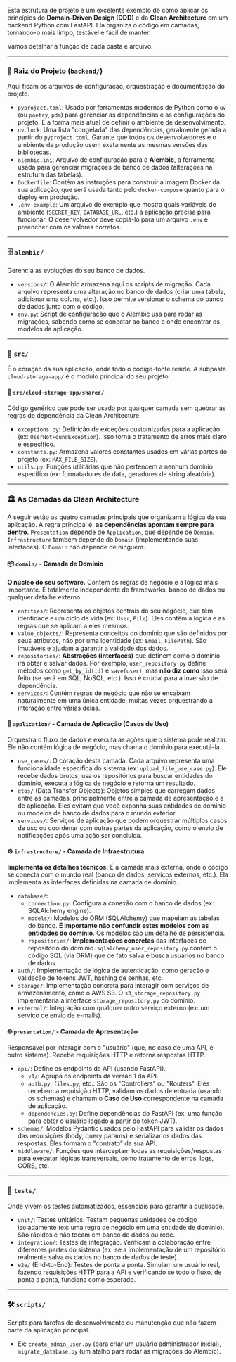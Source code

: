 Esta estrutura de projeto é um excelente exemplo de como aplicar os princípios do **Domain-Driven Design (DDD)** e da **Clean Architecture** em um backend Python com FastAPI. Ela organiza o código em camadas, tornando-o mais limpo, testável e fácil de manter.

Vamos detalhar a função de cada pasta e arquivo.

-----

### 📂 Raiz do Projeto (`backend/`)

Aqui ficam os arquivos de configuração, orquestração e documentação do projeto.

  * `pyproject.toml`: Usado por ferramentas modernas de Python como o `uv` (ou `poetry`, `pdm`) para gerenciar as dependências e as configurações do projeto. É a forma mais atual de definir o ambiente de desenvolvimento.
  * `uv.lock`: Uma lista "congelada" das dependências, geralmente gerada a partir do `pyproject.toml`. Garante que todos os desenvolvedores e o ambiente de produção usem exatamente as mesmas versões das bibliotecas.
  * `alembic.ini`: Arquivo de configuração para o **Alembic**, a ferramenta usada para gerenciar migrações de banco de dados (alterações na estrutura das tabelas).
  * `Dockerfile`: Contém as instruções para construir a imagem Docker da sua aplicação, que será usada tanto pelo `docker-compose` quanto para o deploy em produção.
  * `.env.example`: Um arquivo de exemplo que mostra quais variáveis de ambiente (`SECRET_KEY`, `DATABASE_URL`, etc.) a aplicação precisa para funcionar. O desenvolvedor deve copiá-lo para um arquivo `.env` e preencher com os valores corretos.

-----

### 🗄️ `alembic/`

Gerencia as evoluções do seu banco de dados.

  * `versions/`: O Alembic armazena aqui os scripts de migração. Cada arquivo representa uma alteração no banco de dados (criar uma tabela, adicionar uma coluna, etc.). Isso permite versionar o schema do banco de dados junto com o código.
  * `env.py`: Script de configuração que o Alembic usa para rodar as migrações, sabendo como se conectar ao banco e onde encontrar os modelos da aplicação.

-----

### 🚀 `src/`

É o coração da sua aplicação, onde todo o código-fonte reside. A subpasta `cloud-storage-app/` é o módulo principal do seu projeto.

#### 🧩 `src/cloud-storage-app/shared/`

Código genérico que pode ser usado por qualquer camada sem quebrar as regras de dependência da Clean Architecture.

  * `exceptions.py`: Definição de exceções customizadas para a aplicação (ex: `UserNotFoundException`). Isso torna o tratamento de erros mais claro e específico.
  * `constants.py`: Armazena valores constantes usados em várias partes do projeto (ex: `MAX_FILE_SIZE`).
  * `utils.py`: Funções utilitárias que não pertencem a nenhum domínio específico (ex: formatadores de data, geradores de string aleatória).

-----

### 🏛️ As Camadas da Clean Architecture

A seguir estão as quatro camadas principais que organizam a lógica da sua aplicação. A regra principal é: **as dependências apontam sempre para dentro**. `Presentation` depende de `Application`, que depende de `Domain`. `Infrastructure` também depende do `Domain` (implementando suas interfaces). O `Domain` não depende de ninguém.

#### 📦 `domain/` - Camada de Domínio

**O núcleo do seu software.** Contém as regras de negócio e a lógica mais importante. É totalmente independente de frameworks, banco de dados ou qualquer detalhe externo.

  * `entities/`: Representa os objetos centrais do seu negócio, que têm identidade e um ciclo de vida (ex: `User`, `File`). Eles contêm a lógica e as regras que se aplicam a eles mesmos.
  * `value_objects/`: Representa conceitos do domínio que são definidos por seus atributos, não por uma identidade (ex: `Email`, `FilePath`). São imutáveis e ajudam a garantir a validade dos dados.
  * `repositories/`: **Abstrações (interfaces)** que definem como o domínio irá obter e salvar dados. Por exemplo, `user_repository.py` define métodos como `get_by_id(id)` e `save(user)`, mas **não diz como** isso será feito (se será em SQL, NoSQL, etc.). Isso é crucial para a inversão de dependência.
  * `services/`: Contém regras de negócio que não se encaixam naturalmente em uma única entidade, muitas vezes orquestrando a interação entre várias delas.

#### 💼 `application/` - Camada de Aplicação (Casos de Uso)

Orquestra o fluxo de dados e executa as ações que o sistema pode realizar. Ele não contém lógica de negócio, mas chama o domínio para executá-la.

  * `use_cases/`: O coração desta camada. Cada arquivo representa uma funcionalidade específica do sistema (ex: `upload_file_use_case.py`). Ele recebe dados brutos, usa os repositórios para buscar entidades do domínio, executa a lógica de negócio e retorna um resultado.
  * `dtos/` (Data Transfer Objects): Objetos simples que carregam dados entre as camadas, principalmente entre a camada de apresentação e a de aplicação. Eles evitam que você exponha suas entidades de domínio ou modelos de banco de dados para o mundo exterior.
  * `services/`: Serviços de aplicação que podem orquestrar múltiplos casos de uso ou coordenar com outras partes da aplicação, como o envio de notificações após uma ação ser concluída.

#### ⚙️ `infrastructure/` - Camada de Infraestrutura

**Implementa os detalhes técnicos.** É a camada mais externa, onde o código se conecta com o mundo real (banco de dados, serviços externos, etc.). Ela implementa as interfaces definidas na camada de domínio.

  * `database/`:
      * `connection.py`: Configura a conexão com o banco de dados (ex: SQLAlchemy engine).
      * `models/`: Modelos do ORM (SQLAlchemy) que mapeiam as tabelas do banco. **É importante não confundir estes modelos com as entidades do domínio**. Os modelos são um detalhe de persistência.
      * `repositories/`: **Implementações concretas** das interfaces de repositório do domínio. `sqlalchemy_user_repository.py` contém o código SQL (via ORM) que de fato salva e busca usuários no banco de dados.
  * `auth/`: Implementação de lógica de autenticação, como geração e validação de tokens JWT, hashing de senhas, etc.
  * `storage/`: Implementação concreta para interagir com serviços de armazenamento, como o AWS S3. O `s3_storage_repository.py` implementaria a interface `storage_repository.py` do domínio.
  * `external/`: Integração com qualquer outro serviço externo (ex: um serviço de envio de e-mails).

#### 🌐 `presentation/` - Camada de Apresentação

Responsável por interagir com o "usuário" (que, no caso de uma API, é outro sistema). Recebe requisições HTTP e retorna respostas HTTP.

  * `api/`: Define os endpoints da API (usando FastAPI).
      * `v1/`: Agrupa os endpoints da versão 1 da API.
      * `auth.py`, `files.py`, etc.: São os "Controllers" ou "Routers". Eles recebem a requisição HTTP, validam os dados de entrada (usando os schemas) e chamam o **Caso de Uso** correspondente na camada de aplicação.
      * `dependencies.py`: Define dependências do FastAPI (ex: uma função para obter o usuário logado a partir do token JWT).
  * `schemas/`: Modelos Pydantic usados pelo FastAPI para validar os dados das requisições (body, query params) e serializar os dados das respostas. Eles formam o "contrato" da sua API.
  * `middleware/`: Funções que interceptam todas as requisições/respostas para executar lógicas transversais, como tratamento de erros, logs, CORS, etc.

-----

### 🧪 `tests/`

Onde vivem os testes automatizados, essenciais para garantir a qualidade.

  * `unit/`: Testes unitários. Testam pequenas unidades de código isoladamente (ex: uma regra de negócio em uma entidade de domínio). São rápidos e não tocam em banco de dados ou rede.
  * `integration/`: Testes de integração. Verificam a colaboração entre diferentes partes do sistema (ex: se a implementação de um repositório realmente salva os dados no banco de dados de teste).
  * `e2e/` (End-to-End): Testes de ponta a ponta. Simulam um usuário real, fazendo requisições HTTP para a API e verificando se todo o fluxo, de ponta a ponta, funciona como esperado.

-----

### 🛠️ `scripts/`

Scripts para tarefas de desenvolvimento ou manutenção que não fazem parte da aplicação principal.

  * Ex: `create_admin_user.py` (para criar um usuário administrador inicial), `migrate_database.py` (um atalho para rodar as migrações do Alembic).